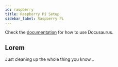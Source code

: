 ```yaml
---
id: raspberry
title: Raspberry Pi Setup
sidebar_label: Raspberry Pi
---
```


Check the [documentation](https://docusaurus.io) for how to use Docusaurus.

## Lorem

Just cleaning up the whole thing you know...
